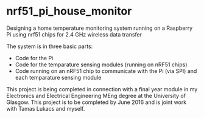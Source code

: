 # nrf51_pi_house_monitor
Designing a home temperature monitoring system running on a Raspberry Pi using nrf51 chips for 2.4 GHz wireless data transfer

The system is in three basic parts:
- Code for the Pi
- Code for the temparature sensing modules (running on nRF51 chips)
- Code running on an nRF51 chip to communicate with the Pi (via SPI) and each temparature sensing module

This project is being completed in connection with a final year module in my Electronics and Electrical Engineering MEng degree at the University of Glasgow. This project is to be completed by June 2016 and is joint work with Tamas Lukacs and myself.
